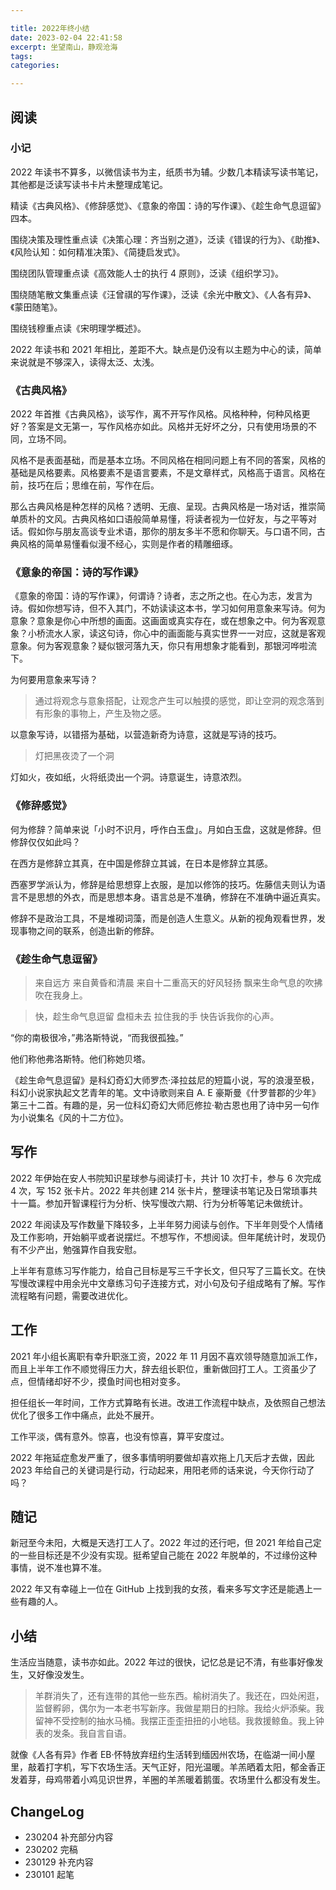 ```yaml
---

title: 2022年终小结
date: 2023-02-04 22:41:58
excerpt: 坐望南山，静观沧海
tags: 
categories: 

---
```


## 阅读

### 小记

2022 年读书不算多，以微信读书为主，纸质书为辅。少数几本精读写读书笔记，其他都是泛读写读书卡片未整理成笔记。

精读《古典风格》、《修辞感觉》、《意象的帝国：诗的写作课》、《趁生命气息逗留》四本。

围绕决策及理性重点读《决策心理：齐当别之道》，泛读《错误的行为》、《助推》、《风险认知：如何精准决策》、《简捷启发式》。

围绕团队管理重点读《高效能人士的执行 4 原则》，泛读《组织学习》。

围绕随笔散文集重点读《汪曾祺的写作课》，泛读《余光中散文》、《人各有异》、《蒙田随笔》。

围绕钱穆重点读《宋明理学概述》。

2022 年读书和 2021 年相比，差距不大。缺点是仍没有以主题为中心的读，简单来说就是不够深入，读得太泛、太浅。

### 《古典风格》

2022 年首推《古典风格》，谈写作，离不开写作风格。风格种种，何种风格更好？答案是文无第一，写作风格亦如此。风格并无好坏之分，只有使用场景的不同，立场不同。

风格不是表面基础，而是基本立场。不同风格在相同问题上有不同的答案，风格的基础是风格要素。风格要素不是语言要素，不是文章样式，风格高于语言。风格在前，技巧在后；思维在前，写作在后。

那么古典风格是种怎样的风格？透明、无痕、呈现。古典风格是一场对话，推崇简单质朴的文风。古典风格如口语般简单易懂，将读者视为一位好友，与之平等对话。假如你与朋友高谈专业术语，那你的朋友多半不愿和你聊天。与口语不同，古典风格的简单易懂看似漫不经心，实则是作者的精雕细琢。

### 《意象的帝国：诗的写作课》

《意象的帝国：诗的写作课》，何谓诗？诗者，志之所之也。在心为志，发言为诗。假如你想写诗，但不入其门，不妨读读这本书，学习如何用意象来写诗。何为意象？意象是你心中所想的画面。这画面或真实存在，或在想象之中。何为客观意象？小桥流水人家，读这句诗，你心中的画面能与真实世界一一对应，这就是客观意象。何为客观意象？疑似银河落九天，你只有用想象才能看到，那银河哗啦流下。

为何要用意象来写诗？

> 通过将观念与意象搭配，让观念产生可以触摸的感觉，即让空洞的观念落到有形象的事物上，产生及物之感。

以意象写诗，以错搭为基础，以营造新奇为诗意，这就是写诗的技巧。

> 灯把黑夜烫了一个洞

灯如火，夜如纸，火将纸烫出一个洞。诗意诞生，诗意浓烈。

### 《修辞感觉》

何为修辞？简单来说「小时不识月，呼作白玉盘」。月如白玉盘，这就是修辞。但修辞仅仅如此吗？

在西方是修辞立其真，在中国是修辞立其诚，在日本是修辞立其感。

西塞罗学派认为，修辞是给思想穿上衣服，是加以修饰的技巧。佐藤信夫则认为语言不是思想的外衣，而是思想本身。语言总是不准确，修辞在不准确中逼近真实。

修辞不是政治工具，不是堆砌词藻，而是创造人生意义。从新的视角观看世界，发现事物之间的联系，创造出新的修辞。

### 《趁生命气息逗留》

> 来自远方
> 来自黄昏和清晨
> 来自十二重高天的好风轻扬
> 飘来生命气息的吹拂
> 吹在我身上。

> 快，趁生命气息逗留
> 盘桓未去
> 拉住我的手
> 快告诉我你的心声。

“你的南极很冷，”弗洛斯特说，“而我很孤独。”

他们称他弗洛斯特。他们称她贝塔。

《趁生命气息逗留》是科幻奇幻大师罗杰·泽拉兹尼的短篇小说，写的浪漫至极，科幻小说家执起文艺青年的笔。文中诗歌则来自 A. E 豪斯曼《什罗普郡的少年》第三十二首。有趣的是，另一位科幻奇幻大师厄修拉·勒古恩也用了诗中另一句作为小说集名《风的十二方位》。

## 写作

2022 年伊始在安人书院知识星球参与阅读打卡，共计 10 次打卡，参与 6 次完成 4 次，写 152 张卡片。2022 年共创建 214 张卡片，整理读书笔记及日常琐事共十一篇。参加开智课程行为分析、快写慢改六期、行为分析等笔记未做统计。

2022 年阅读及写作数量下降较多，上半年努力阅读与创作。下半年则受个人情绪及工作影响，开始躺平或者说摆烂。不想写作，不想阅读。但年尾统计时，发现仍有不少产出，勉强算作自我安慰。

上半年有意练习写作能力，给自己目标是写三千字长文，但只写了三篇长文。在快写慢改课程中用余光中文章练习句子连接方式，对小句及句子组成略有了解。写作流程略有问题，需要改进优化。

## 工作

2021 年小组长离职有幸升职涨工资，2022 年 11 月因不喜欢领导随意加派工作，而且上半年工作不顺觉得压力大，辞去组长职位，重新做回打工人。工资虽少了点，但情绪却好不少，摸鱼时间也相对变多。

担任组长一年时间，工作方式算略有长进。改进工作流程中缺点，及依照自己想法优化了很多工作中痛点，此处不展开。

工作平淡，偶有意外。惊喜，也没有惊喜，算平安度过。

2022 年拖延症愈发严重了，很多事情明明要做却喜欢拖上几天后才去做，因此 2023 年给自己的关键词是行动，行动起来，用阳老师的话来说，今天你行动了吗？

## 随记

新冠至今未阳，大概是天选打工人了。2022 年过的还行吧，但 2021 年给自己定的一些目标还是不少没有实现。挺希望自己能在 2022 年脱单的，不过缘份这种事情，说不准也算不准。

2022 年又有幸碰上一位在 GitHub 上找到我的女孩，看来多写文字还是能遇上一些有趣的人。

## 小结

生活应当随意，读书亦如此。2022 年过的很快，记忆总是记不清，有些事好像发生，又好像没发生。

> 羊群消失了，还有连带的其他一些东西。榆树消失了。我还在，四处闲逛，监督孵卵，偶尔为一本老书写新序。我做星期日的扫除。我给火炉添柴。我留神不受控制的抽水马桶。我摆正歪歪扭扭的小地毯。我救援鲸鱼。我上钟表的发条。我自言自语。

就像《人各有异》作者 EB·怀特放弃纽约生活转到缅因州农场，在临湖一间小屋里，敲着打字机，写下农场生活。天气正好，阳光温暖。羊羔晒着太阳，郁金香正发着芽，母鸡带着小鸡见识世界，羊圈的羊羔暖着鹅蛋。农场里什么都没有发生。

## ChangeLog

- 230204 补充部分内容
- 230202 完稿
- 230129 补充内容
- 230101 起笔
